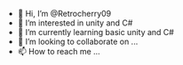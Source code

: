 - 👋 Hi, I’m @Retrocherry09
- 👀 I’m interested in unity and C#
- 🌱 I’m currently learning basic unity and C#
- 💞️ I’m looking to collaborate on ...
- 📫 How to reach me ...

<!---
Retrocherry09/Retrocherry09 is a ✨ special ✨ repository because its `README.md` (this file) appears on your GitHub profile.
You can click the Preview link to take a look at your changes.
--->
